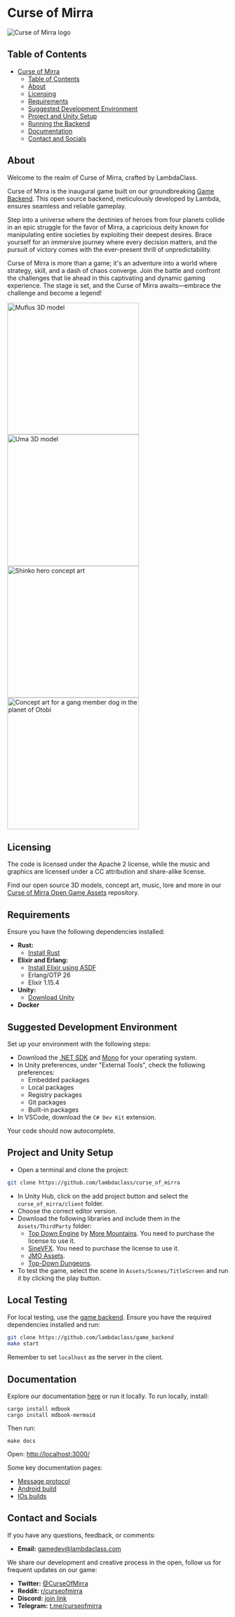 # Curse of Mirra

<img src="docs/src/images/Curse_of_Mirra_logo.png" alt="Curse of Mirra logo">

## Table of Contents

- [Curse of Mirra](#curse-of-mirra)
  - [Table of Contents](#table-of-contents)
  - [About](#about)
  - [Licensing](#licensing)
  - [Requirements](#requirements)
  - [Suggested Development Environment](#suggested-development-environment)
  - [Project and Unity Setup](#project-and-unity-setup)
  - [Running the Backend](#running-the-backend)
  - [Documentation](#documentation)
  - [Contact and Socials](#contact-and-socials)

## About

Welcome to the realm of Curse of Mirra, crafted by LambdaClass.

Curse of Mirra is the inaugural game built on our groundbreaking [Game Backend](https://github.com/lambdaclass/game_backend). This open source backend, meticulously developed by Lambda, ensures seamless and reliable gameplay.

Step into a universe where the destinies of heroes from four planets collide in an epic struggle for the favor of Mirra, a capricious deity known for manipulating entire societies by exploiting their deepest desires. Brace yourself for an immersive journey where every decision matters, and the pursuit of victory comes with the ever-present thrill of unpredictability.

Curse of Mirra is more than a game; it's an adventure into a world where strategy, skill, and a dash of chaos converge. Join the battle and confront the challenges that lie ahead in this captivating and dynamic gaming experience. The stage is set, and the Curse of Mirra awaits—embrace the challenge and become a legend!

<div>
  <div float="center">
    <img src="docs/src/images/Curse_of_Mirra_3D_Assets_Muflus.png" alt="Muflus 3D model" width=300px>  
    <img src="docs/src/images/Curse_of_Mirra_3D_Assets_Uma.jpeg" alt="Uma 3D model" width=300px> 
  </div>
  <div float="center">
    <img src="docs/src/images/Curse_of_Mirra_concept_art_Shinko.png" alt="Shinko hero concept art" width=300px>
    <img src="docs/src/images/Curse_of_Mirra_concept_art_Otobi_dog.png" alt="Concept art for a gang member dog in the planet of Otobi" width=300px>
  </div>
<div>

## Licensing

The code is licensed under the Apache 2 license, while the music and graphics are licensed under a CC attribution and share-alike license.

Find our open source 3D models, concept art, music, lore and more in our [Curse of Mirra Open Game Assets](https://github.com/lambdaclass/curse_of_mirra_assets) repository.

## Requirements

Ensure you have the following dependencies installed:

- **Rust:**
  - [Install Rust](https://www.rust-lang.org/tools/install)
- **Elixir and Erlang:**
  - [Install Elixir using ASDF](https://thinkingelixir.com/install-elixir-using-asdf/)
  - Erlang/OTP 26
  - Elixir 1.15.4
- **Unity:**
  - [Download Unity](https://unity.com/unity-hub)
- **Docker**

## Suggested Development Environment

Set up your environment with the following steps:

- Download the [.NET SDK](https://dotnet.microsoft.com/es-es/download/dotnet/thank-you/sdk-7.0.403-macos-arm64-installer) and [Mono](https://www.mono-project.com/download/stable/) for your operating system.
- In Unity preferences, under "External Tools", check the following preferences:
  - Embedded packages
  - Local packages
  - Registry packages
  - Git packages
  - Built-in packages
- In VSCode, download the ```C# Dev Kit``` extension. 
  
Your code should now autocomplete.

## Project and Unity Setup
- Open a terminal and clone the project:

```bash
git clone https://github.com/lambdaclass/curse_of_mirra
```

- In Unity Hub, click on the add project button and select the `curse_of_mirra/client` folder.
- Choose the correct editor version.
- Download the following libraries and include them in the `Assets/ThirdParty` folder:
  - [Top Down Engine](https://assetstore.unity.com/packages/templates/systems/topdown-engine-89636) by [More Mountains](https://moremountains.com). You need to purchase the license to use it.
  - [SineVFX](https://assetstore.unity.com/packages/vfx/particles/spells/top-down-effects-191455). You need to purchase the license to use it.
  - [JMO Assets](https://assetstore.unity.com/packages/vfx/particles/cartoon-fx-remaster-free-109565).
  - [Top-Down Dungeons](https://assetstore.unity.com/packages/3d/environments/dungeons/top-down-dungeons-7853).
- To test the game, select the scene in `Assets/Scenes/TitleScreen` and run it by clicking the play button.

## Local Testing

For local testing, use the [game backend](https://github.com/lambdaclass/game_backend). Ensure you have the required dependencies installed and run:

```bash
git clone https://github.com/lambdaclass/game_backend
make start
```

Remember to set ```localhost``` as the server in the client.

## Documentation

Explore our documentation [here](https://docs.curseofmirra.com/) or run it locally. To run locally, install:

```
cargo install mdbook
cargo install mdbook-mermaid
```

Then run:

```
make docs
```

Open: [http://localhost:3000/](http://localhost:3000/ios_builds.html)

Some key documentation pages:

- [Message protocol](https://docs.curseofmirra.com/message_protocol.html)
- [Android build](https://docs.curseofmirra.com/android_builds.html)
- [IOs builds](https://docs.curseofmirra.com/ios_builds.html)

## Contact and Socials

If you have any questions, feedback, or comments:

- **Email:** gamedev@lambdaclass.com

We share our development and creative process in the open, follow us for frequent updates on our game:

- **Twitter:** [@CurseOfMirra](https://twitter.com/curseofmirra)
- **Reddit:** [r/curseofmirra](https://www.reddit.com/r/curseofmirra/)
- **Discord:** [join link](https://discord.gg/hxDRsbCpzC)
- **Telegram:** [t.me/curseofmirra](https://t.me/curseofmirra)
